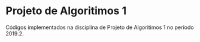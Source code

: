 # Projeto de Algoritimos 1
Códigos implementados na disciplina de Projeto de Algoritimos 1 no período 2019.2.
